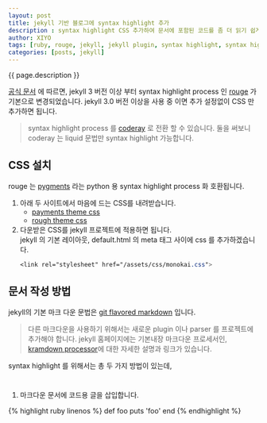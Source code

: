 ```yaml
---
layout: post
title: jekyll 기반 블로그에 syntax highlight 추가
description : syntax highlight CSS 추가하여 문서에 포함된 코드를 좀 더 읽기 쉽게 합니다.
author: XIYO
tags: [ruby, rouge, jekyll, jekyll plugin, syntax highlight, syntax highlighter, code highlight, code highlighter]
categories: [posts, jekyll]
---
```

{{ page.description }}

[공식 문서] 에 따르면, jekyll 3 버전 이상 부터 syntax highlight process 인 [rouge] 가 기본으로 변경되었습니다.
jekyll 3.0 버전 이상을 사용 중 이면 추가 설정없이 CSS 만 추가하면 됩니다.  
> syntax highlight process 를 [coderay] 로 전환 할 수 있습니다. 둘을 써보니 coderay 는 liquid 문법만 syntax highlight 가능합니다.

## CSS 설치
rouge 는 [pygments] 라는 python 용 syntax highlight process 화 호환됩니다.

1. 아래 두 사이트에서 마음에 드는 CSS를 내려받습니다.
   - [payments theme css]
   - [rough theme css]
2. 다운받은 CSS를 jekyll 프로젝트에 적용하면 됩니다.  
   jekyll 의 기본 레이아웃, default.html 의 meta 태그 사이에 css 를 추가하겠습니다.
   ~~~ css
   <link rel="stylesheet" href="/assets/css/monokai.css">
   ~~~
   
## 문서 작성 방법
jekyll의 기본 마크 다운 문법은 [git flavored markdown] 입니다. 
> 다른 마크다운을 사용하기 위해서는 새로운 plugin 이나 parser 를 프로젝트에 추가해야 합니다. jekyll 홈페이지에는 기본내장 마크다운 프로세서인, [kramdown processor]에 대한 자세한 설명과 링크가 있습니다.

syntax highlight 를 위해서는 총 두 가지 방법이 있는데,
# 

1. 마크다운 문서에 코드용 글을 삽입합니다.

{% highlight ruby linenos %}
def foo
   puts 'foo'
end
{% endhighlight %}

[pygments]: https://pygments.org
[kramdown processor]: https://github.github.com/gfm
[git flavored markdown]: https://github.github.com/gfm
[coderay]: https://jekyllrb.com/docs/configuration/markdown/#syntax-highlighting-coderay
[rouge]: https://github.com/rouge-ruby/rouge
[공식 문서]: https://jekyllrb.com/docs/liquid/tags/#code-snippet-highlighting
[Sunil Sarolkar]: https://spsarolkar.github.io
[rough theme css]: https://spsarolkar.github.io/rouge-theme-preview
[payments theme css]: https://jwarby.github.io/jekyll-pygments-themes/languages/ruby.html
[jekll rough]: https://jekyllrb.com/docs/liquid/tags/#code-snippet-highlighting